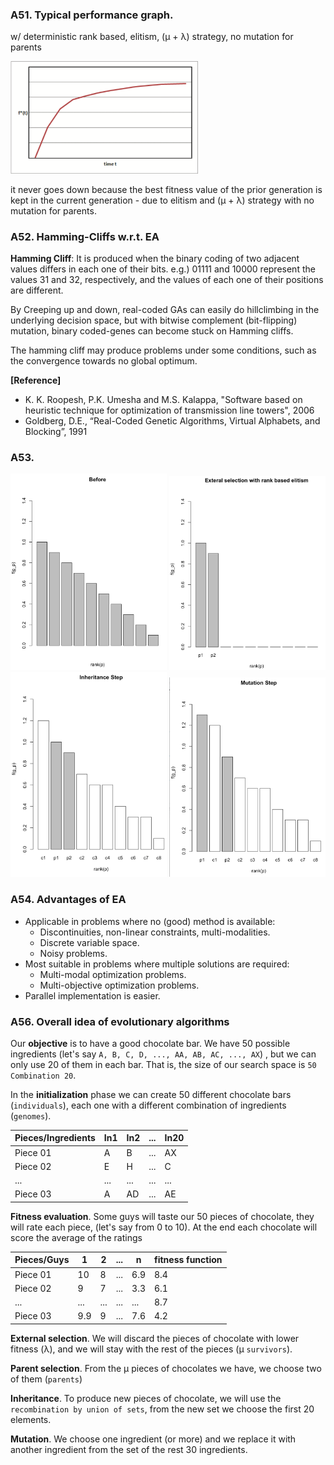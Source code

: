 ### A51. Typical performance graph.
w/ deterministic rank based, elitism, (μ + λ) strategy, no mutation for parents

<img src="./A51.png" style="width:300px" />

it never goes down because the best fitness value of the prior generation is kept in the current generation - due to elitism and (μ + λ) strategy with no mutation for parents.

### A52. Hamming-Cliffs w.r.t. EA
**Hamming Cliff**: It is produced when the binary coding of two adjacent values differs in each one of their bits. e.g.) 01111 and 10000 represent the values 31 and 32, respectively, and the values of each one of their positions are different.

By Creeping up and down, real-coded GAs can easily do hillclimbing in the underlying decision space, but with bitwise complement (bit-flipping) mutation, binary coded-genes can become stuck on Hamming cliffs.

The hamming cliff may produce problems under some conditions, such as the convergence towards no global optimum.

**[Reference]**

* K. K. Roopesh,  P.K. Umesha and  M.S. Kalappa, "Software based on heuristic technique for optimization of transmission line towers", 2006
* Goldberg, D.E., “Real-Coded Genetic Algorithms, Virtual Alphabets, and Blocking”, 1991


### A53.
<img src="./A53-1.png" style="width:250px" />
<img src="./A53-2.png" style="width:250px" />
<img src="./A53-3.png" style="width:250px" />
<img src="./A53-4.png" style="width:250px" />

### A54. Advantages of EA

* Applicable in problems where no (good) method is
available:
	* Discontinuities, non-linear constraints, multi-modalities.
	* Discrete variable space.
	* Noisy problems.
* Most suitable in problems where multiple solutions are required:
	* Multi-modal optimization problems.
	* Multi-objective optimization problems.
* Parallel implementation is easier.

### A56. Overall idea of evolutionary algorithms

Our **objective** is to have a good chocolate bar. We have 50 possible
ingredients (let's say `A, B, C, D, ..., AA, AB, AC, ..., AX`) , but we can only
use 20 of them in each bar. That is, the size of our search space is `50
Combination 20`.

In the **initialization** phase we can create 50 different chocolate bars
(`individuals`), each one with a different combination of ingredients
(`genomes`).

| Pieces/Ingredients | In1 | In2 | ... |In20 |
|--------------------|-----|-----|-----|-----|
| Piece 01           | A   | B   | ... | AX  |
| Piece 02           | E   | H   | ... | C   |
| ...                | ... | ... | ... | ... |
| Piece 03           | A   | AD  | ... | AE  |

**Fitness evaluation**. Some guys will taste our 50 pieces of chocolate, they
will rate each piece, (let's say from 0 to 10). At the end each chocolate will
score the average of the ratings

| Pieces/Guys        | 1   | 2   | ... | n   | **fitness function** |
|--------------------|-----|-----|-----|-----|----------------------|
| Piece 01           | 10  | 8   | ... | 6.9 |   8.4                |
| Piece 02           | 9   | 7   | ... | 3.3 |   6.1                |
| ...                | ... | ... | ... | ... |   8.7                |
| Piece 03           | 9.9 | 9   | ... | 7.6 |   4.2                |

**External selection**. We will discard the pieces of chocolate with lower
fitness (&lambda;), and we will stay with the rest of the pieces (&mu;
`survivors`).

**Parent selection**. From the &mu; pieces of chocolates we have, we choose two
of them (`parents`)

**Inheritance**. To produce new pieces of chocolate, we will use the
`recombination by union of sets`,  from the new set we choose the first 20
elements.

**Mutation**. We choose one ingredient (or more) and we replace it with another
ingredient from the set of the rest 30 ingredients.
